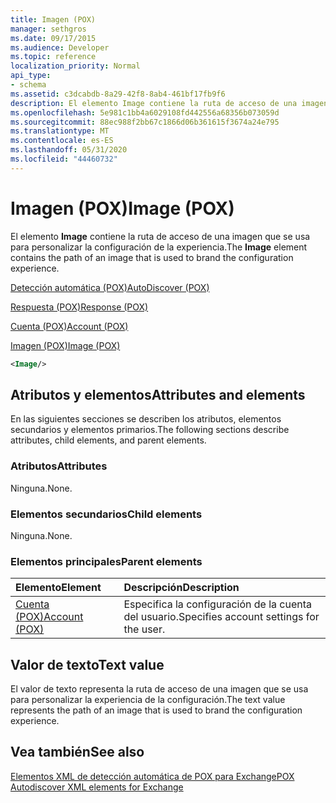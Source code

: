 ```yaml
---
title: Imagen (POX)
manager: sethgros
ms.date: 09/17/2015
ms.audience: Developer
ms.topic: reference
localization_priority: Normal
api_type:
- schema
ms.assetid: c3dcabdb-8a29-42f8-8ab4-461bf17fb9f6
description: El elemento Image contiene la ruta de acceso de una imagen que se usa para personalizar la configuración de la experiencia.
ms.openlocfilehash: 5e981c1bb4a6029108fd442556a68356b073059d
ms.sourcegitcommit: 88ec988f2bb67c1866d06b361615f3674a24e795
ms.translationtype: MT
ms.contentlocale: es-ES
ms.lasthandoff: 05/31/2020
ms.locfileid: "44460732"
---
```

# <a name="image-pox"></a><span data-ttu-id="d1b3c-103">Imagen (POX)</span><span class="sxs-lookup"><span data-stu-id="d1b3c-103">Image (POX)</span></span>

<span data-ttu-id="d1b3c-104">El elemento **Image** contiene la ruta de acceso de una imagen que se usa para personalizar la configuración de la experiencia.</span><span class="sxs-lookup"><span data-stu-id="d1b3c-104">The **Image** element contains the path of an image that is used to brand the configuration experience.</span></span> 
  
[<span data-ttu-id="d1b3c-105">Detección automática (POX)</span><span class="sxs-lookup"><span data-stu-id="d1b3c-105">AutoDiscover (POX)</span></span>](autodiscover-pox.md)
  
[<span data-ttu-id="d1b3c-106">Respuesta (POX)</span><span class="sxs-lookup"><span data-stu-id="d1b3c-106">Response (POX)</span></span>](response-pox.md)
  
[<span data-ttu-id="d1b3c-107">Cuenta (POX)</span><span class="sxs-lookup"><span data-stu-id="d1b3c-107">Account (POX)</span></span>](account-pox.md)
  
[<span data-ttu-id="d1b3c-108">Imagen (POX)</span><span class="sxs-lookup"><span data-stu-id="d1b3c-108">Image (POX)</span></span>](image-pox.md)
  
```xml
<Image/>
```

## <a name="attributes-and-elements"></a><span data-ttu-id="d1b3c-109">Atributos y elementos</span><span class="sxs-lookup"><span data-stu-id="d1b3c-109">Attributes and elements</span></span>

<span data-ttu-id="d1b3c-110">En las siguientes secciones se describen los atributos, elementos secundarios y elementos primarios.</span><span class="sxs-lookup"><span data-stu-id="d1b3c-110">The following sections describe attributes, child elements, and parent elements.</span></span>
  
### <a name="attributes"></a><span data-ttu-id="d1b3c-111">Atributos</span><span class="sxs-lookup"><span data-stu-id="d1b3c-111">Attributes</span></span>

<span data-ttu-id="d1b3c-112">Ninguna.</span><span class="sxs-lookup"><span data-stu-id="d1b3c-112">None.</span></span>
  
### <a name="child-elements"></a><span data-ttu-id="d1b3c-113">Elementos secundarios</span><span class="sxs-lookup"><span data-stu-id="d1b3c-113">Child elements</span></span>

<span data-ttu-id="d1b3c-114">Ninguna.</span><span class="sxs-lookup"><span data-stu-id="d1b3c-114">None.</span></span>
  
### <a name="parent-elements"></a><span data-ttu-id="d1b3c-115">Elementos principales</span><span class="sxs-lookup"><span data-stu-id="d1b3c-115">Parent elements</span></span>

|<span data-ttu-id="d1b3c-116">**Elemento**</span><span class="sxs-lookup"><span data-stu-id="d1b3c-116">**Element**</span></span>|<span data-ttu-id="d1b3c-117">**Descripción**</span><span class="sxs-lookup"><span data-stu-id="d1b3c-117">**Description**</span></span>|
|:-----|:-----|
|[<span data-ttu-id="d1b3c-118">Cuenta (POX)</span><span class="sxs-lookup"><span data-stu-id="d1b3c-118">Account (POX)</span></span>](account-pox.md) <br/> |<span data-ttu-id="d1b3c-119">Especifica la configuración de la cuenta del usuario.</span><span class="sxs-lookup"><span data-stu-id="d1b3c-119">Specifies account settings for the user.</span></span>  <br/> |
   
## <a name="text-value"></a><span data-ttu-id="d1b3c-120">Valor de texto</span><span class="sxs-lookup"><span data-stu-id="d1b3c-120">Text value</span></span>

<span data-ttu-id="d1b3c-121">El valor de texto representa la ruta de acceso de una imagen que se usa para personalizar la experiencia de la configuración.</span><span class="sxs-lookup"><span data-stu-id="d1b3c-121">The text value represents the path of an image that is used to brand the configuration experience.</span></span>
  
## <a name="see-also"></a><span data-ttu-id="d1b3c-122">Vea también</span><span class="sxs-lookup"><span data-stu-id="d1b3c-122">See also</span></span>



[<span data-ttu-id="d1b3c-123">Elementos XML de detección automática de POX para Exchange</span><span class="sxs-lookup"><span data-stu-id="d1b3c-123">POX Autodiscover XML elements for Exchange</span></span>](pox-autodiscover-xml-elements-for-exchange.md)

